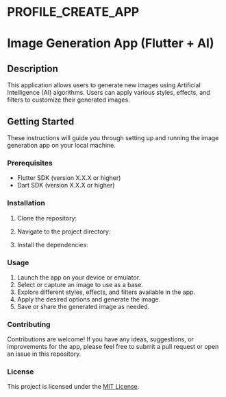 # PROFILE_CREATE_APP
# Image Generation App (Flutter + AI)

## Description

This application allows users to generate new images using Artificial Intelligence (AI) algorithms. Users can apply various styles, effects, and filters to customize their generated images.

## Getting Started

These instructions will guide you through setting up and running the image generation app on your local machine.

### Prerequisites

- Flutter SDK (version X.X.X or higher)
- Dart SDK (version X.X.X or higher)

### Installation

1. Clone the repository:

2. Navigate to the project directory:

3. Install the dependencies:

### Usage

1. Launch the app on your device or emulator.
2. Select or capture an image to use as a base.
3. Explore different styles, effects, and filters available in the app.
4. Apply the desired options and generate the image.
5. Save or share the generated image as needed.

### Contributing

Contributions are welcome! If you have any ideas, suggestions, or improvements for the app, please feel free to submit a pull request or open an issue in this repository.

### License

This project is licensed under the [MIT License](LICENSE).


